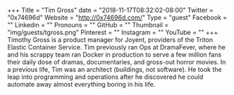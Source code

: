 +++
Title = "Tim Gross"
date = "2018-11-17T08:32:02-08:00"
Twitter = "0x74696d"
Website = "http://0x74696d.com/"
Type = "guest"
Facebook = ""
Linkedin = ""
Pronouns = ""
GitHub = ""
Thumbnail = "img/guests/tgross.png"
Pinterest = ""
Instagram = ""
YouTube = ""
+++
Timothy Gross is a product manager for Joyent, providers of the Triton Elastic Container Service. Tim previously ran Ops at DramaFever, where he and his scrappy team ran Docker in production to serve a few million fans their daily dose of dramas, documentaries, and gross-out horror movies. In a previous life, Tim was an architect (buildings, not software). He took the leap into programming and operations after he discovered he could automate away almost everything boring in his life.
